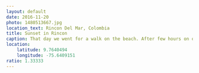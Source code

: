 ```yaml
---
layout: default
date: 2016-11-20
photo: 1480513667.jpg
location_text: Rincon Del Mar, Colombia
title: Sunset in Rincon
caption: That day we went for a walk on the beach. After few hours on our way back we could see that gorgeous sunset.
location:
    latitude: 9.7640494
    longitude: -75.6409151
ratio: 1.33333
---
```

